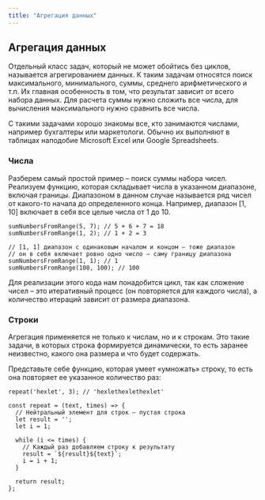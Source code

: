 ```yaml
---
title: "Агрегация данных"
---
```


## Агрегация данных

Отдельный класс задач, который не может обойтись без циклов, называется агрегированием данных. К таким задачам относятся поиск максимального, минимального, суммы, среднего арифметического и т.п. Их главная особенность в том, что результат зависит от всего набора данных. Для расчета суммы нужно сложить все числа, для вычисления максимального нужно сравнить все числа.

С такими задачами хорошо знакомы все, кто занимаются числами, например бухгалтеры или маркетологи. Обычно их выполняют в таблицах наподобие Microsoft Excel или Google Spreadsheets.

### Числа
Разберем самый простой пример – поиск суммы набора чисел. Реализуем функцию, которая складывает числа в указанном диапазоне, включая границы. Диапазоном в данном случае называется ряд чисел от какого-то начала до определенного конца. Например, диапазон [1, 10] включает в себя все целые числа от 1 до 10.

```
sumNumbersFromRange(5, 7); // 5 + 6 + 7 = 18
sumNumbersFromRange(1, 2); // 1 + 2 = 3

// [1, 1] диапазон с одинаковым началом и концом – тоже диапазон
// он в себя включает ровно одно число – саму границу диапазона
sumNumbersFromRange(1, 1); // 1
sumNumbersFromRange(100, 100); // 100
```

Для реализации этого кода нам понадобится цикл, так как сложение чисел – это итеративный процесс (он повторяется для каждого числа), а количество итераций зависит от размера диапазона.

### Строки

Агрегация применяется не только к числам, но и к строкам. Это такие задачи, в которых строка формируется динамически, то есть заранее неизвестно, какого она размера и что будет содержать.

Представьте себе функцию, которая умеет «умножать» строку, то есть она повторяет ее указанное количество раз:

```repeat('hexlet', 3); // 'hexlethexlethexlet'```

```
const repeat = (text, times) => {
  // Нейтральный элемент для строк – пустая строка
  let result = '';
  let i = 1;

  while (i <= times) {
    // Каждый раз добавляем строку к результату
    result = `${result}${text}`;
    i = i + 1;
  }

  return result;
};
```